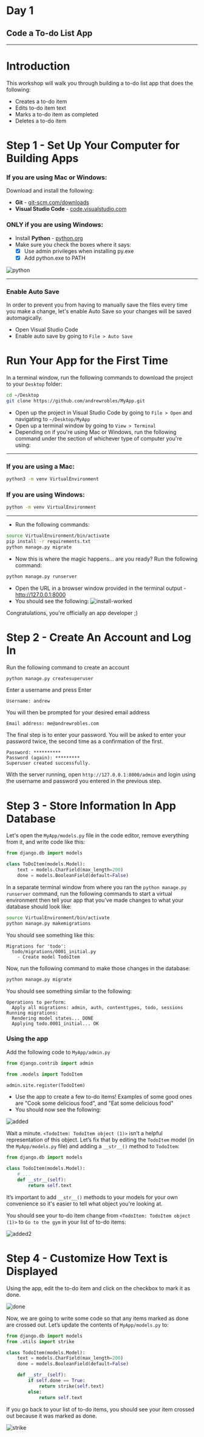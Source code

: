 # Day 1
## Code a To-do List App

---

# Introduction

This workshop will walk you through building a to-do list app that does the following:

- Creates a to-do item
- Edits to-do item text
- Marks a to-do item as completed
- Deletes a to-do item

# Step 1 - Set Up Your Computer for Building Apps

### If you are using Mac or Windows:

Download and install the following:

- **Git** - [git-scm.com/downloads](https://git-scm.com/downloads)
- **Visual Studio Code** - [code.visualstudio.com](https://code.visualstudio.com)

### ONLY if you are using Windows:

- Install **Python** - [python.org](https://www.python.org/)
- Make sure you check the boxes where it says:
  - [x] Use admin privileges when installing py.exe
  - [x] Add python.exe to PATH

![python](./python.png)

---

### Enable Auto Save

In order to prevent you from having to manually save the files every time you make a change, let's enable Auto Save so your changes will be saved automagically.

- Open Visual Studio Code
- Enable auto save by going to `File > Auto Save`


# Run Your App for the First Time 

In a terminal window, run the following commands to download the project to your `Desktop` folder:

  ```bash
  cd ~/Desktop
  git clone https://github.com/andrewrobles/MyApp.git
  ```

- Open up the project in Visual Studio Code by going to `File > Open` and navigating to `~/Desktop/MyApp`
- Open up a terminal window by going to `View > Terminal`
- Depending on if you're using Mac or Windows, run the following command under the section of whichever type of computer you're using:
---

### If you are using a Mac:
```bash
python3 -m venv VirtualEnvironment 
```

### If you are using Windows:
```bash
python -m venv VirtualEnvironment 
```
---
- Run the following commands:
```bash
source VirtualEnvironment/bin/activate
pip install -r requirements.txt
python manage.py migrate
```
- Now this is where the magic happens... are you ready? Run the following command:
```bash
python manage.py runserver
```
- Open the URL in a browser window provided in the terminal output - http://127.0.0.1:8000
- You should see the following:
  ![install-worked](install-worked.png)

Congratulations, you're officially an app developer ;)

# Step 2 - Create An Account and Log In

Run the following command to create an account
```bash
python manage.py createsuperuser
```

Enter a username and press Enter
```
Username: andrew
```

You will then be prompted for your desired email address
```
Email address: me@andrewrobles.com
```

The final step is to enter your password. You will be asked to enter your password twice, the second time as a confirmation of the first.
```
Password: **********
Password (again): *********
Superuser created successfully.
```

With the server running, open `http://127.0.0.1:8000/admin` and login using the username and password you entered in the previous step.

# Step 3 - Store Information In App Database

Let's open the `MyApp/models.py` file in the code editor, remove everything from it, and write code like this:

```python
from django.db import models

class ToDoItem(models.Model):
    text = models.CharField(max_length=200)
    done = models.BooleanField(default=False)
```

In a separate terminal window from where you ran the `python manage.py runserver` command, run the following commands to start a virtual environment then tell your app that you've made changes to what your database should look like:

```bash
source VirtualEnvironment/bin/activate
python manage.py makemigrations
```

You should see something like this:

```
Migrations for 'todo':
  todo/migrations/0001_initial.py
    - Create model TodoItem
```

Now, run the following command to make those changes in the database:

```bash
python manage.py migrate
```

You should see something similar to the following:

```
Operations to perform:
  Apply all migrations: admin, auth, contenttypes, todo, sessions
Running migrations:
  Rendering model states... DONE
  Applying todo.0001_initial... OK
```

### Using the app

Add the following code to `MyApp/admin.py`
```python
from django.contrib import admin

from .models import TodoItem

admin.site.register(TodoItem)
```
- Use the app to create a few to-do items! Examples of some good ones are "Cook some delicious food", and "Eat some delicious food"
- You should now see the following:

![added](added.png)

Wait a minute. `<TodoItem: TodoItem object (1)>` isn’t a helpful representation of this object. Let’s fix that by editing the `TodoItem` model (in the `MyApp/models.py` file) and adding a `__str__()` method to `TodoItem`:

```python
from django.db import models

class TodoItem(models.Model):
    # ...
    def __str__(self):
        return self.text
```

It’s important to add `__str__()` methods to your models for your own convenience so it's easier to tell what object you're looking at.

You should see your to-do item change from `<TodoItem: TodoItem object (1)>` to `Go to the gym` in your list of to-do items:

![added2](added2.png)

# Step 4 - Customize How Text is Displayed

Using the app, edit the to-do item and click on the checkbox to mark it as done.

![done](done.png)

Now, we are going to write some code so that any items marked as done are crossed out. Let’s update the contents of `MyApp/models.py` to:

```python
from django.db import models
from .utils import strike

class TodoItem(models.Model):
    text = models.CharField(max_length=200)
    done = models.BooleanField(default=False)

    def __str__(self):
        if self.done == True:
            return strike(self.text)
        else:
            return self.text
```

If you go back to your list of to-do items, you should see your item crossed out because it was marked as done.

![strike](strike.png)
